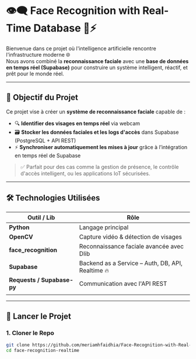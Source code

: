 # 👁️‍🗨️ Face Recognition with Real-Time Database 🧠⚡

Bienvenue dans ce projet où l'intelligence artificielle rencontre l'infrastructure moderne 🌐  
Nous avons combiné la **reconnaissance faciale** avec une **base de données en temps réel (Supabase)** pour construire un système intelligent, réactif, et prêt pour le monde réel.

---

## 🎯 Objectif du Projet

Ce projet vise à créer un **système de reconnaissance faciale** capable de :

- 🔍 **Identifier des visages en temps réel** via webcam
- 🗃️ **Stocker les données faciales et les logs d'accès** dans Supabase (PostgreSQL + API REST)
- ⚡ **Synchroniser automatiquement les mises à jour** grâce à l’intégration en temps réel de Supabase

> ✅ Parfait pour des cas comme la gestion de présence, le contrôle d'accès intelligent, ou les applications IoT sécurisées.

---

## 🛠️ Technologies Utilisées

| Outil / Lib         | Rôle                                                    |
|---------------------|----------------------------------------------------------|
| **Python**          | Langage principal                                        |
| **OpenCV**          | Capture vidéo & détection de visages                     |
| **face_recognition**| Reconnaissance faciale avancée avec Dlib                 |
| **Supabase**        | Backend as a Service – Auth, DB, API, Realtime 🔥        |
| **Requests / Supabase-py** | Communication avec l'API REST                     |
|         |

---

## 🚀 Lancer le Projet

### 1. Cloner le Repo

```bash
git clone https://github.com/meriamhfaidhia/Face-Recognition-with-Real-Time-Database.git
cd face-recognition-realtime
